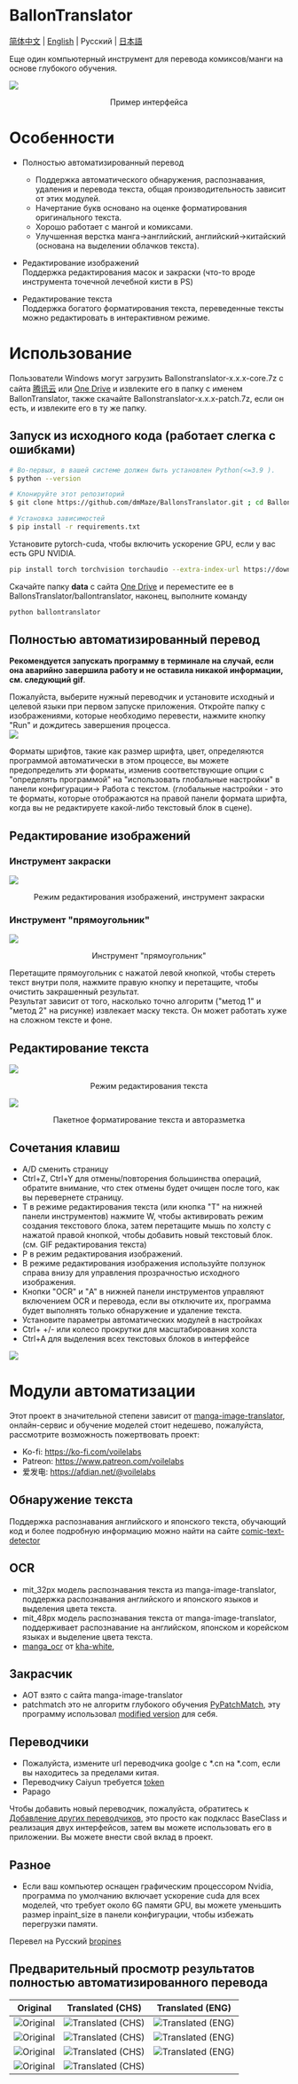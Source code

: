 # BallonTranslator
[简体中文](README.md) | [English](README_EN.md) | Русский | [日本語](README_JA.md)

Еще один компьютерный инструмент для перевода комиксов/манги на основе глубокого обучения.

<img src="doc/src/ui0.jpg" div align=center>

<p align=center>
Пример интерфейса
</p>

# Особенности
* Полностью автоматизированный перевод  
  - Поддержка автоматического обнаружения, распознавания, удаления и перевода текста, общая производительность зависит от этих модулей.
  - Начертание букв основано на оценке форматирования оригинального текста.
  - Хорошо работает с мангой и комиксами.
  - Улучшенная верстка манга->английский, английский->китайский (основана на выделении облачков текста).
  
* Редактирование изображений  
  Поддержка редактирования масок и закраски (что-то вроде инструмента точечной лечебной кисти в PS) 
  
* Редактирование текста  
  Поддержка богатого форматирования текста, переведенные тексты можно редактировать в интерактивном режиме.

# Использование

Пользователи Windows могут загрузить Ballonstranslator-x.x.x-core.7z с сайта [腾讯云](https://share.weiyun.com/xoRhz9i4) или [One Drive](https://1drv.ms/u/s!AlBRd6SKRepfapXEdiIFun72Bls?e=onUera) и извлеките его в папку с именем BallonTranslator, также скачайте Ballonstranslator-x.x.x-patch.7z, если он есть, и извлеките его в ту же папку.

## Запуск из исходного кода (работает слегка с ошибками)

```bash
# Во-первых, в вашей системе должен быть установлен Python(<=3.9 ).
$ python --version

# Клонируйте этот репозиторий
$ git clone https://github.com/dmMaze/BallonsTranslator.git ; cd BallonsTranslator

# Установка зависимостей
$ pip install -r requirements.txt
```

Установите pytorch-cuda, чтобы включить ускорение GPU, если у вас есть GPU NVIDIA.

```bash
pip install torch torchvision torchaudio --extra-index-url https://download.pytorch.org/whl/cu116
```

Скачайте папку **data** с сайта [One Drive](https://1drv.ms/u/s!AlBRd6SKRepfapXEdiIFun72Bls?e=onUera) и переместите ее в BallonsTranslator/ballontranslator, наконец, выполните команду

```bash
python ballontranslator
```

## Полностью автоматизированный перевод
**Рекомендуется запускать программу в терминале на случай, если она аварийно завершила работу и не оставила никакой информации, см. следующий gif**.

Пожалуйста, выберите нужный переводчик и установите исходный и целевой языки при первом запуске приложения. Откройте папку с изображениями, которые необходимо перевести, нажмите кнопку "Run" и дождитесь завершения процесса.  
<img src="doc/src/run.gif">  

Форматы шрифтов, такие как размер шрифта, цвет, определяются программой автоматически в этом процессе, вы можете предопределить эти форматы, изменив соответствующие опции с "определять программой" на "использовать глобальные настройки" в панели конфигурации-> Работа с текстом. (глобальные настройки - это те форматы, которые отображаются на правой панели формата шрифта, когда вы не редактируете какой-либо текстовый блок в сцене).

## Редактирование изображений

### Инструмент закраски
<img src="doc/src/imgedit_inpaint.gif">
<p align = "center">
Режим редактирования изображений, инструмент закраски
</p>

### Инструмент "прямоугольник"
<img src="doc/src/rect_tool.gif">
<p align = "center">
Инструмент "прямоугольник"
</p>

Перетащите прямоугольник с нажатой левой кнопкой, чтобы стереть текст внутри поля, нажмите правую кнопку и перетащите, чтобы очистить закрашенный результат.  
Результат зависит от того, насколько точно алгоритм ("метод 1" и "метод 2" на рисунке) извлекает маску текста. Он может работать хуже на сложном тексте и фоне.  

## Редактирование текста
<img src="doc/src/textedit.gif">
<p align = "center">
Режим редактирования текста
</p>

<img src="doc/src/multisel_autolayout.gif" div align=center>
<p align=center>
Пакетное форматирование текста и авторазметка
</p>

## Сочетания клавиш
* A/D сменить страницу
* Ctrl+Z, Ctrl+Y для отмены/повторения большинства операций, обратите внимание, что стек отмены будет очищен после того, как вы перевернете страницу.
* T в режиме редактирования текста (или кнопка "T" на нижней панели инструментов) нажмите W, чтобы активировать режим создания текстового блока, затем перетащите мышь по холсту с нажатой правой кнопкой, чтобы добавить новый текстовый блок. (см. GIF редактирования текста)
* P в режим редактирования изображений.
* В режиме редактирования изображения используйте ползунок справа внизу для управления прозрачностью исходного изображения.
* Кнопки "OCR" и "A" в нижней панели инструментов управляют включением OCR и перевода, если вы отключите их, программа будет выполнять только обнаружение и удаление текста.  
* Установите параметры автоматических модулей в настройках
* Ctrl+ +/- или колесо прокрутки для масштабирования холста
* Ctrl+A для выделения всех текстовых блоков в интерфейсе

<img src="doc/src/configpanel.png">  


# Модули автоматизации
Этот проект в значительной степени зависит от [manga-image-translator](https://github.com/zyddnys/manga-image-translator), онлайн-сервис и обучение моделей стоит недешево, пожалуйста, рассмотрите возможность пожертвовать проект:  
- Ko-fi: <https://ko-fi.com/voilelabs>
- Patreon: <https://www.patreon.com/voilelabs>
- 爱发电: <https://afdian.net/@voilelabs>
  
## Обнаружение текста
Поддержка распознавания английского и японского текста, обучающий код и более подробную информацию можно найти на сайте [comic-text-detector](https://github.com/dmMaze/comic-text-detector)

## OCR
 * mit_32px модель распознавания текста из manga-image-translator, поддержка распознавания английского и японского языков и выделения цвета текста.
 * mit_48px модель распознавания текста от manga-image-translator, поддерживает распознавание на английском, японском и корейском языках и выделение цвета текста.
 * [manga_ocr](https://github.com/kha-white/manga-ocr) от [kha-white](https://github.com/kha-white), 

## Закрасчик
  * AOT взято с сайта manga-image-translator
  * patchmatch это не алгоритм глубокого обучения [PyPatchMatch](https://github.com/vacancy/PyPatchMatch), эту программу использовал [modified version](https://github.com/dmMaze/PyPatchMatchInpaint) для себя.
  

## Переводчики
 * Пожалуйста, измените url переводчика goolge с *.cn на *.com, если вы находитесь за пределами китая.    
 * Переводчику Caiyun требуется [token](https://dashboard.caiyunapp.com/)
 * Papago

 Чтобы добавить новый переводчик, пожалуйста, обратитесь к [Добавление других переводчиков](doc/add_translator_ru.md), это просто как подкласс BaseClass и реализация двух интерфейсов, затем вы можете использовать его в приложении. Вы можете внести свой вклад в проект.  


## Разное

* Если ваш компьютер оснащен графическим процессором Nvidia, программа по умолчанию включает ускорение cuda для всех моделей, что требует около 6G памяти GPU, вы можете уменьшить размер inpaint_size в панели конфигурации, чтобы избежать перегрузки памяти. 

Перевел на Русский [bropines](https://github.com/bropines)

## Предварительный просмотр результатов полностью автоматизированного перевода
|            Original            |         Translated (CHS)         |         Translated (ENG)         |
| :-----------------------------------------------------------------------------------------: | :-----------------------------------------------------------------------------------------: | :-----------------------------------------------------------------------------------------: |
|![Original](ballontranslator/data/testpacks/manga/original2.jpg 'https://twitter.com/mmd_96yuki/status/1320122899005460481')| ![Translated (CHS)](doc/src/result2.png) | ![Translated (ENG)](doc/src/original2_eng.png) |
|![Original](ballontranslator/data/testpacks/manga/original3.jpg 'https://twitter.com/_taroshin_/status/1231099378779082754')| ![Translated (CHS)](doc/src/original3.png) | ![Translated (ENG)](doc/src/original3_eng.png) |
| ![Original](ballontranslator/data//testpacks/manga/AisazuNihaIrarenai-003.jpg) | ![Translated (CHS)](doc/src/AisazuNihaIrarenai-003.png) | ![Translated (ENG)](doc/src/AisazuNihaIrarenai-003_eng.png) |
|           ![Original](ballontranslator/data//testpacks/comics/006049.jpg)           | ![Translated (CHS)](doc/src/006049.png) | |
